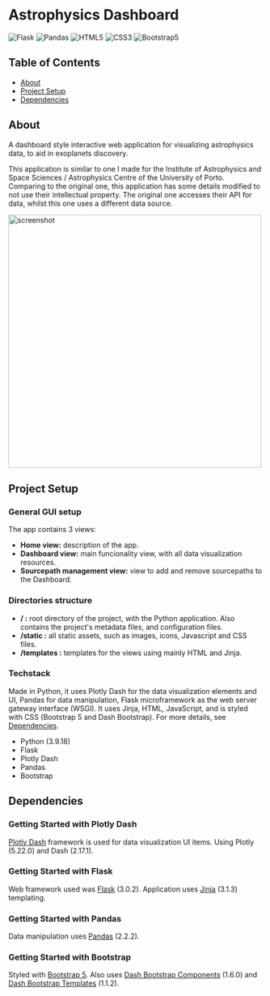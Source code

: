 # Astrophysics Dashboard

![Flask](https://img.shields.io/badge/flask-red?style=for-the-badge&logo=flask) 
![Pandas](https://img.shields.io/badge/pandas-%23150458?style=for-the-badge&logo=pandas)
![HTML5](https://img.shields.io/badge/HTML5-E34F26?style=for-the-badge&logo=html5&logoColor=white)
![CSS3](https://img.shields.io/badge/-css3-1572B6?&style=for-the-badge&logo=css3&logoColor=white)
![Bootstrap5](https://img.shields.io/badge/bootstrap-%237952B3?style=for-the-badge&logo=pandas&color=%237952B3)


## Table of Contents
 - [About](#about)
 - [Project Setup](#project-setup)
 - [Dependencies](#dependencies)

## About
 A dashboard style interactive web application for visualizing astrophysics data, to aid in exoplanets discovery.
 
 This application is similar to one I made for the Institute of Astrophysics and Space Sciences / Astrophysics Centre of the University of Porto. Comparing to the original one, this application has some details modified to not use their intellectual property. The original one accesses their API for data, whilst this one uses a different data source.

 <img width="500" alt="screenshot" src="https://github.com/carlahnr/astrophysics_dashboard/assets/100738389/47cd75de-242d-4be5-a757-371efa21eff8">

## Project Setup

### General GUI setup
 The app contains 3 views:
 - **Home view:** description of the app.
 - **Dashboard view:** main funcionality view, with all data visualization resources.
 - **Sourcepath management view:** view to add and remove sourcepaths to the Dashboard.

### Directories structure
 - **/ :** root directory of the project, with the Python application. Also contains the project's metadata files, and configuration files.
 - **/static :** all static assets, such as images, icons, Javascript and CSS files.
 - **/templates :** templates for the views using mainly HTML and Jinja.

### Techstack
 Made in Python, it uses Plotly Dash for the data visualization elements and UI, Pandas for data manipulation, Flask microframework as the web server gateway interface (WSGI). It uses Jinja, HTML, JavaScript, and is styled with CSS (Bootstrap 5 and Dash Bootstrap). For more details, see [Dependencies](#dependencies).
 
 - Python (3.9.18)
 - Flask
 - Plotly Dash
 - Pandas
 - Bootstrap

## Dependencies

### Getting Started with Plotly Dash
[Plotly Dash](https://dash.plotly.com/installation) framework is used for data visualization UI items. Using Plotly (5.22.0) and Dash (2.17.1).

### Getting Started with Flask
Web framework used was [Flask](https://flask.palletsprojects.com/en/3.0.x/installation/#install-flask) (3.0.2). Application uses [Jinja](https://jinja.palletsprojects.com/en/3.1.x/intro/#installation) (3.1.3) templating.

### Getting Started with Pandas
Data manipulation uses [Pandas](https://pandas.pydata.org/getting_started.html)  (2.2.2).

### Getting Started with Bootstrap
Styled with [Bootstrap 5](https://getbootstrap.com/docs/5.2/getting-started/download/). Also uses [Dash Bootstrap Components](https://dash-bootstrap-components.opensource.faculty.ai/docs/) (1.6.0) and [Dash Bootstrap Templates](https://pypi.org/project/dash-bootstrap-templates/) (1.1.2).
